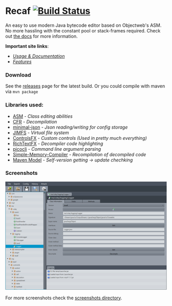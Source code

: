 # Recaf [![Build Status](https://travis-ci.org/Col-E/Recaf.svg?branch=master)](https://travis-ci.org/Col-E/Recaf)
An easy to use modern Java bytecode editor based on Objectweb's ASM. No more hassling with the constant pool or stack-frames required. Check out [the docs](https://col-e.github.io/Recaf/index.html) for more information.

**Important site links**:

* _[Usage & Documentation](https://col-e.github.io/Recaf/documentation.html)_
* _[Features](https://col-e.github.io/Recaf/features.html)_


### Download

See the [releases](https://github.com/Col-E/Recaf/releases) page for the latest build. Or you could compile with maven via `mvn package`

### Libraries used:

* [ASM](http://asm.ow2.org/) - _Class editing abilities_
* [CFR](http://www.benf.org/other/cfr/) - _Decompilation_
* [minimal-json](https://github.com/ralfstx/minimal-json) - _Json reading/writing for config storage_
* [JIMFS](https://github.com/google/jimfs) - _Virtual file system_
* [ControlsFX](http://fxexperience.com/controlsfx/) - _Custom controls (Used in pretty much everything)_
* [RichTextFX](https://github.com/FXMisc/RichTextFX) - _Decompiler code highlighting_
* [picocli](http://picocli.info/) - _Command line argument parsing_
* [Simple-Memory-Compiler](https://github.com/Col-E/Simple-Memory-Compiler) - _Recompilation of decompiled code_
* [Maven Model](http://maven.apache.org/ref/3.5.3/maven-model/) - _Self-version getting -> update chechking_


### Screenshots

![Screenshot](docs/screenshots/class-selection.png)

For more screenshots check the [screenshots directory](docs/screenshots).